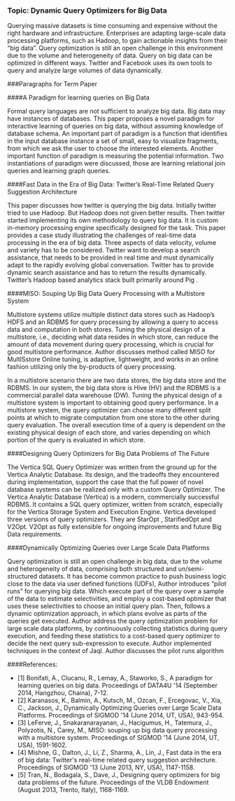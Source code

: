 ### Topic: Dynamic Query Optimizers for   Big Data 

Querying massive datasets is time consuming and expensive without the right hardware and infrastructure. Enterprises are adapting large-scale data processing platforms, such as Hadoop, to gain actionable insights from their “big data”. Query optimization is still an open challenge in this environment due to the volume and heterogeneity of data. Query on big data can be optimized in different ways.  Twitter and Facebook uses its own tools to query and analyze large volumes of data dynamically.


###Paragraphs for Term Paper 

####A  Paradigm for learning queries on Big Data

Formal query languages are not sufficient to analyze big data. Big data may have instances of databases. This paper proposes a novel paradigm for interactive learning of queries on big data, without assuming knowledge of database schema. An important part of paradigm is a function that identifies in the input database instance a set of small, easy to visualize fragments, from which we ask the user to choose the interested elements. Another important function of paradigm is measuring the potential information. Two instantiations of paradigm were discussed, those are learning relational join queries and learning graph queries. 





####Fast Data in the Era of Big Data: Twitter’s Real-Time Related Query Suggestion Architecture

This paper discusses how twitter is querying the big data. Initially twitter tried to use Hadoop. But Hadoop does not given better results. Then twitter started implementing its own methodology to query big data. It is custom in-memory processing engine specifically designed for the task.  This paper provides a case study illustrating the challenges of real-time data processing in the era of big data. Three aspects of data velocity, volume and variety has to be considered. Twitter want to develop a search assistance, that needs to be provided in real time and must dynamically adapt to the rapidly evolving global conversation. Twitter has to provide dynamic search assistance and has to return the results dynamically. Twitter’s Hadoop based analytics stack built primarily around Pig .


####MISO: Souping Up Big Data Query Processing with a Multistore System

Multistore systems utilize multiple distinct data stores such as Hadoop’s HDFS and an RDBMS for query processing by allowing a query to access data and computation in both stores. Tuning the physical design of a multistore, i.e., deciding what data resides in which store, can reduce the amount of data movement during query processing, which is crucial for good multistore performance. Author discusses method called MISO for MultISstore Online tuning, is adaptive, lightweight, and works in an online fashion utilizing only the by-products of query processing. 

In a multistore scenario there are two data stores, the big data store and the RDBMS. In our system, the big data store is Hive (HV) and the RDBMS is a commercial parallel data warehouse (DW). Tuning the physical design of a multistore system is important to obtaining good query performance. In a multistore system, the query optimizer can choose many different split points at which to migrate computation from one store to the other during query evaluation. The overall execution time of a query is dependent on the existing physical design of each store, and varies depending on which portion of the query is evaluated in which store.


####Designing Query Optimizers for Big Data Problems of The Future

The Vertica SQL Query Optimizer was written from the ground up for the Vertica Analytic Database. Its design, and the tradeoffs they encountered during implementation, support the case that the full power of novel database systems can be realized only with a custom Query Optimizer. The Vertica Analytic Database (Vertica) is a modern, commercially successful RDBMS. It contains a SQL query optimizer, written from scratch, especially for the Vertica Storage System and Execution Engine. Vertica developed three versions of query optimizers. They are StarOpt , StarifiedOpt and V2Opt. V2Opt as fully extensible for ongoing improvements and future Big Data requirements.

####Dynamically Optimizing Queries over Large Scale Data Platforms

Query optimization is still an open challenge in big data, due to the volume and heterogeneity of data, comprising both structured and un/semi-structured datasets. It has become common practice to push business logic close to the data via user defined functions (UDFs), Author introduces “pilot runs” for querying big data. Which execute part of the query over a sample of the data to estimate selectivities, and employ a cost-based optimizer that uses these selectivities to choose an initial query plan. Then, follows a dynamic optimization approach, in which plans evolve as parts of the queries get executed. Author address the query optimization problem for large scale data platforms, by continuously collecting statistics during query execution, and feeding these statistics to a cost-based query optimizer to decide the next query sub-expression to execute. Author implemented techniques in the context of Jaql. Author discusses the pilot runs algorithm 
 


####References: 
- [1]	Bonifati, A., Clucanu, R., Lemay, A., Staworko, S., A paradigm for learning queries on big data. Proceedings of DATA4U       '14 (September 2014, Hangzhou, Chaina), 7-12.
- [2]	Karanasos, K., Balmin, A., Kutsch, M., Ozcan, F., Ercegovac, V., Xia, C., Jackson, J.,             Dynamically               Optimizing     Queries over Large Scale Data Platforms. Proceedings of SIGMOD '14  (June 2014, UT, USA), 943-954.
- [3]	LeFerve, J., Snakaranarayanan, J., Hacigumus, H., Tatemura, J., Polyzotis, N., Carey, M., MISO: souping up big data          query     processing with a multistore system. Proceedings of SIGMOD '14 (June 2014, UT, USA), 1591-1602.
- [4]	Mishne, G., Dalton, J., Li, Z., Sharma, A., Lin, J., Fast data in the era of big data: Twitter's real-time related           query      suggestion architecture.  Proceedings of SIGMOD '13 (June 2013, NY, USA), 1147-1158.
- [5]	Tran, N., Bodagala, S., Dave, J., Designing query optimizers for big data problems of the future. Proceedings of the         VLDB     Endowment (August 2013, Trento, Italy), 1168-1169.

